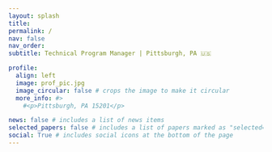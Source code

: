 ```yaml
---
layout: splash
title: 
permalink: /
nav: false
nav_order: 
subtitle: Technical Program Manager | Pittsburgh, PA 🇺🇸

profile:
  align: left
  image: prof_pic.jpg
  image_circular: false # crops the image to make it circular
  more_info: #>
    #<p>Pittsburgh, PA 15201</p>

news: false # includes a list of news items
selected_papers: false # includes a list of papers marked as "selected={true}"
social: True # includes social icons at the bottom of the page
--- 
```

